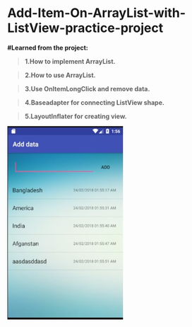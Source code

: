 # Add-Item-On-ArrayList-with-ListView-practice-project

<b>#Learned from the project:<b>

>1.How to implement ArrayList.

>2.How to use ArrayList.

>3.Use OnItemLongClick and remove data.

>4.Baseadapter for connecting ListView shape.

>5.LayoutInflater for creating view.

<img src="https://github.com/hatanvir/Add-Item-On-ArrayList-Using-BaseAdapter-practice-project/blob/master/add%20data.JPG" alt="Mountain View">
